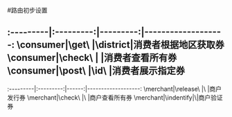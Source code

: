 ﻿#路由初步设置

:---------|:---------:|---------:|-------------------:
\consumer\|\get\      |\district\|消费者根据地区获取券
\consumer\|\check\    |          |消费者查看所有券
\consumer\|\post\     |\id\      |消费者展示指定券
--------
:---------|:---------:|------:|-------------------:
\merchant\|\release\  |\\     |商户发行券
\merchant\|\check\    |\\     |商户查看所有券
\merchant\|\indentify\|\\|商户验证券








